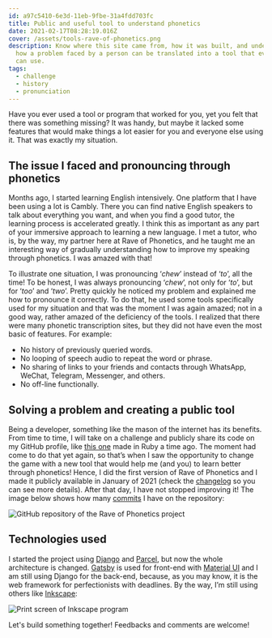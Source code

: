 ```yaml
---
id: a97c5410-6e3d-11eb-9fbe-31a4fdd703fc
title: Public and useful tool to understand phonetics
date: 2021-02-17T08:28:19.016Z
cover: /assets/tools-rave-of-phonetics.png
description: Know where this site came from, how it was built, and understand
  how a problem faced by a person can be translated into a tool that everyone
  can use.
tags:
  - challenge
  - history
  - pronunciation
---
```

Have you ever used a tool or program that worked for you, yet you felt that there was something missing? It was handy, but maybe it lacked some features that would make things a lot easier for you and everyone else using it. That was exactly my situation.

## The issue I faced and pronouncing through phonetics

Months ago, I started learning English intensively. One platform that I have been using a lot is Cambly. There you can find native English speakers to talk about everything you want, and when you find a good tutor, the learning process is accelerated greatly. I think this as important as any part of your immersive approach to learning a new language. I met a tutor, who is, by the way, my partner here at Rave of Phonetics, and he taught me an interesting way of gradually understanding how to improve my speaking through phonetics. I was amazed with that!

To illustrate one situation, I was pronouncing ‘*chew*’ instead of ‘*to*’, all the time! To be honest, I was always pronouncing ‘*chew*’, not only for ‘*to*’, but for ‘*too*’ and ‘*two*’. Pretty quickly he noticed my problem and explained me how to pronounce it correctly. To do that, he used some tools specifically used for my situation and that was the moment I was again amazed; not in a good way, rather amazed of the deficiency of the tools. I realized that there were many phonetic transcription sites, but they did not have even the most basic of features. For example:

* No history of previously queried words. 
* No looping of speech audio to repeat the word or phrase.
* No sharing of links to your friends and contacts through WhatsApp, WeChat, Telegram, Messenger, and others.
* No off-line functionally.

## Solving a problem and creating a public tool

Being a developer, something like the mason of the internet has its benefits. From time to time, I will take on a challenge and publicly share its code on my GitHub profile, like [this one](https://github.com/willianantunes/runner-said-no-one-ever) made in Ruby a time ago. The moment had come to do that yet again, so that’s when I saw the opportunity to change the game with a new tool that would help me (and you) to learn better through phonetics! Hence, I did the first version of Rave of Phonetics and I made it publicly available in January of 2021 (check the [changelog](/changelog) so you can see more details). After that day, I have not stopped improving it! The image below shows how many [commits](https://en.wikipedia.org/wiki/Commit_(version_control)) I have on the repository:

![GitHub repository of the Rave of Phonetics project](github-refactor-rop.png "A monorepo of the entire project")

## Technologies used

I started the project using [Django](https://www.djangoproject.com/) and [Parcel](https://parceljs.org/), but now the whole architecture is changed. [Gatsby](https://www.gatsbyjs.com/) is used for front-end with [Material UI](https://material-ui.com/) and I am still using Django for the back-end, because, as you may know, it is the web framework for perfectionists with deadlines. By the way, I’m still using others like [Inkscape](https://inkscape.org/):

![Print screen of Inkscape program](inkscape-rop.png "Inkscape can be used to draw things")

Let's build something together! Feedbacks and comments are welcome!